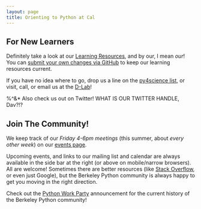 ```yaml
---
layout: page
title: Orienting to Python at Cal
---
```

## For New Learners

Definitely take a look at our [Learning Resources](learning_resources.html), and
by our, I mean *our*! You can [submit your own changes via
GitHub](https://github.com/dlab-berkeley/python-berkeley/edit/gh-pages/learning_resources.md)
to keep our learning resources current.

If you have no idea where to go, drop us a line on the [py4science
list](mailto:py4science@lists.berkeley.edu), or visit, call, or email us at the
[D-Lab](http://dlab.berkeley.edu)!

%^&* Also check us out on Twitter! WHAT IS OUR TWITTER HANDLE, Dav?!?

## Join The Community!

We keep track of our *Friday 4-6pm meetings* (this summer, about *every other
week*) on our [events page](/events).

Upcoming events, and links to our mailing list and calendar are always available
in the side bar at the right (or above on mobile/narrow browsers). All are
welcome! Sometimes there are better resources (like [Stack
Overflow](http://stackoverflow.com), or even just Google), but the Berkeley
Python community is always happy to get you moving in the right direction.

Check out the [Python Work
Party](events/2014/01/24/python-workers-party-rally.html) announcement for the
current history of the Berkeley Python community!
